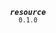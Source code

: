 <p align="center">
  <strong><em><code>resource</code></em></strong><br><small><code>0.1.0</code></small>
</p>
